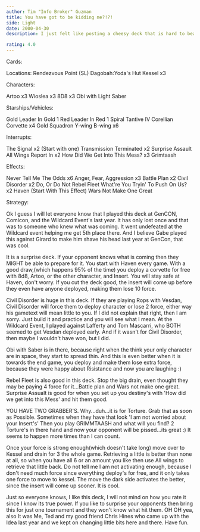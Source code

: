 ```yaml
---
author: Tim "Info Broker" Guzman
title: You have got to be kidding me?!?!
side: Light
date: 2000-04-30
description: I just felt like posting a cheesy deck that is hard to beat. You better at least read below befor you rate.

rating: 4.0
---
```

Cards: 

Locations:
Rendezvous Point (SL)
Dagobah:Yoda's Hut
Kessel x3


Characters:

Artoo x3
Wioslea x3
8D8 x3
Obi with Light Saber

Starships/Vehicles:

Gold Leader In Gold 1
Red Leader In Red 1
Spiral
Tantive IV
Corellian Corvette x4
Gold Squadron Y-wing
B-wing x6

Interrupts:

The Signal x2 (Start with one)
Transmission Terminated x2
Surprise Assault
All Wings Report In x2
How Did We Get Into This Mess? x3
Grimtaash

Effects:

Never Tell Me The Odds x6
Anger, Fear, Aggression x3
Battle Plan x2
Civil Disorder x2
Do, Or Do Not
Rebel Fleet
What're You Tryin' To Push On Us? x2
Haven (Start With This Effect)
Wars Not Make One Great



Strategy: 

Ok I guess I will let everyone know that I played this deck at GenCON, Comicon, and the Wildcard Event's last year.  It has only lost once and that was to someone who knew what was coming.  It went undefeated at the Wildcard event helping me get 5th place there.  And I believe Gabe played this against Girard to make him shave his head last year at GenCon, that was cool.

It is a surprise deck. If your opponent knows what is coming then they MIGHT be able to prepare for it.  You start with Haven every game.  With a good draw,(which happens 95% of the time) you deploy a corvette for free with 8d8, Artoo, or the other character, and Insert.  You will stay safe at Haven, don't worry.  If you cut the deck good, the insert will come up before they even have anyone deployed, making them lose 10 force.

Civil Disorder is huge in this deck.  If they are playing Rops with Vesdan, Civil Disorder will force them to deploy character or lose 2 force, either way his gametext will mean little to you.  If I did not explain that right, then I am sorry.  Just build it and practice and you will see what I mean.  At the Wildcard Event, I played against Lafferty and Tom Mascarri, who BOTH seemed to get Vesdan deployed early.  And if it wasn't for Civil Disorder, then maybe I wouldn't have won, but I did.

Obi with Saber is in there, because right when the think your only character are in space, they start to spread thin.  And this is even better when it is towards the end game, you deploy and make them lose extra force, because they were happy about Risistance and now you are laughing :)

Rebel Fleet is also good in this deck.	Stop the big drain, even thought they may be paying 4 force for it...Battle plan and Wars not make one great.  Surprise Assualt is good for when you set up you destiny's with 'How did we get into this Mess' and hit them good.

YOU HAVE TWO GRABBER'S.  Why...duh...it is for Torture.  Grab that as soon as Possible.  Sometimes when they have that look 'I am not worried about your Insert's'	Then you play GRIMMTAASH and what will you find?  2 Torture's in there hand and now your opponent will be pissed...its great :)  It seems to happen more times than I can count.

Once your force is strong enough(which doesn't take long) move over to Kessel and drain for 3 the whole game.	Retrieving a little is better than none at all, so when you have all 6 or an amount you like then use All wings to retrieve that little back.  Do not tell me I am not activating enough, because I don't need much force since everything deploy's for free, and it only takes one force to move to kessel.	The move the dark side activates the better, since the insert will come up sooner.  It is cool.

Just so everyone knows, I like this deck, I will not mind on how you rate it since I know its true power.  If you like to surprise your opponents then bring this for just one tournament and they won't know what hit them.  OH OH yea, also It was Me, Ted and my good friend Chris Hines who came up with the Idea last year and we kept on changing little bits here and there.  Have fun.

